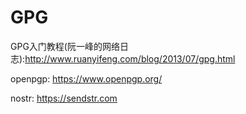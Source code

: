 # GPG

GPG入门教程(阮一峰的网络日志):http://www.ruanyifeng.com/blog/2013/07/gpg.html

openpgp: https://www.openpgp.org/

nostr: https://sendstr.com
